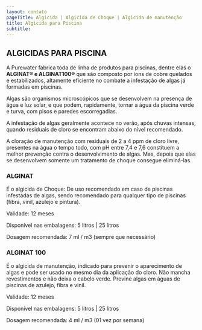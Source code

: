 ```yaml
---
layout: contato
pageTitle: Algicida | Algicida de Choque | Algicida de manutenção
title: Algicida para Piscina
subtitle: 
---
```

## ALGICIDAS PARA PISCINA

A Purewater fabrica toda de linha de produtos para piscinas, dentre elas o **ALGINAT® e ALGINAT100®** que são composto por íons de cobre quelados e estabilizados, altamente eficiente no combate a infestação de algas já formadas em piscinas.

Algas são organismos microscópicos que se desenvolvem na presença de água e luz solar, e que podem, rapidamente, tornar a água da piscina verde e turva, com pisos e paredes escorregadias.

A infestação de algas geralmente acontece no verão, após chuvas intensas, quando residuais de cloro se encontram abaixo do nível recomendado.

A cloração de manutenção com residuais de 2 a 4 ppm de cloro livre, presentes na água o tempo todo, com pH entre 7,4 e 7,6 constituem a melhor prevenção contra o desenvolvimento de algas. Mas, depois que elas se desenvolvem somente um tratamento de choque consegue eliminá-las.

### **ALGINAT**

É o algicida de Choque: De uso recomendado em caso de piscinas infestadas de algas, sendo recomendado para qualquer tipo de piscinas (fibra, vinil, azulejo e pintura).

Validade: 12 meses

Disponível nas embalagens: 5 litros | 25 litros 

Dosagem recomendada: 7 ml / m3 (sempre que necessário)

### **ALGINAT 100**

É o algicida de manutenção, indicado para prevenir o aparecimento de algas e pode ser usado no mesmo dia da aplicação do cloro. 
Não mancha revestimentos e não deixa o cabelo verde. Previne algas em águas de piscinas de azulejo, fibra e vinil.

Validade: 12 meses

Disponível nas embalagens: 5 litros | 25 litros 

Dosagem recomendada: 4 ml / m3 (01 vez por semana)


